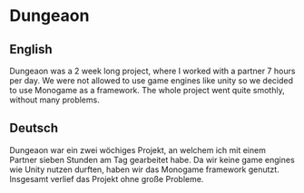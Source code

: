 # Dungeaon

## English
Dungeaon was a 2 week long project, where I worked with a partner 7 hours per day.
We were not allowed to use game engines like unity so we decided to use Monogame as a framework.
The whole project went quite smothly, without many problems.

## Deutsch
Dungeaon war ein zwei wöchiges Projekt, an welchem ich mit einem Partner sieben Stunden am Tag gearbeitet habe.
Da wir keine game engines wie Unity nutzen durften, haben wir das Monogame framework genutzt.
Insgesamt verlief das Projekt ohne große Probleme.
